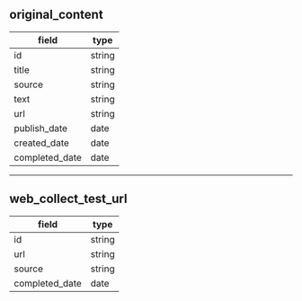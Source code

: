 ## original_content
| field | type |
| ------| -----|
|  id   |string|
| title |string|
| source|string|
| text  |string| 
| url   |string|
|publish_date|date|
|created_date|date|
|completed_date|date|

---
## web_collect_test_url
| field | type |
| ------| -----|
|  id   |string|  
| url   |string|
|source |string|
|completed_date|date|

